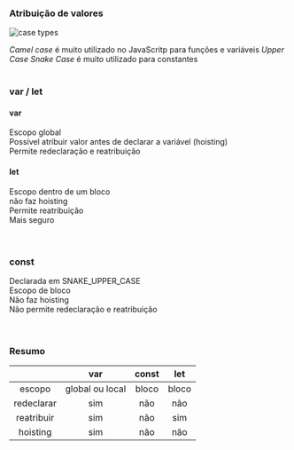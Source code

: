 ### Atribuição de valores

![case types](most-common-programming-case-types-by-chase-adams-chase-adams-362406022740.png)

*Camel case* é muito utilizado no JavaScritp para funções e variáveis
*Upper Case Snake Case* é muito utilizado para constantes
<br>
<br>

### var / let

#### var
Escopo global<br>
Possível atribuir valor antes de declarar a variável (hoisting)<br>
Permite redeclaração e reatribuição<br>

#### let
Escopo dentro de um bloco<br>
não faz hoisting<br>
Permite reatribuição<br>
Mais seguro<br>
<br><br>


### const
Declarada em SNAKE_UPPER_CASE<br>
Escopo de bloco<br>
Não faz hoisting<br>
Não permite redeclaração e reatribuição<br>
<br><br>

### Resumo
| |var|const|let|
|:--:|:--:|:--:|:--:|
escopo|global ou local|bloco|bloco
redeclarar|sim|não|não
reatribuir|sim|não|sim
hoisting|sim|não|não

